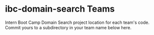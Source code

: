 # ibc-domain-search Teams 
Intern Boot Camp Domain Search project location for each team's code. Commit yours to a subdirectory in your team name below here.
